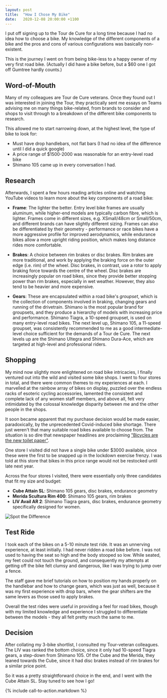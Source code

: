 ```yaml
---
layout: post
title:  "How I Chose My Bike"
date:   2020-12-08 20:00:00 +1100
---
```


I put off signing up to the Tour de Cure for a long time because I had no idea how to choose a bike. My knowledge of the different components of a bike and the pros and cons of various configurations was basically non-existent.

This is the journey I went on from being bike-less to a happy owner of my very first road bike. (Actually I did have a bike before, but a $60 one I got off Gumtree hardly counts.)


## Word-of-Mouth

Many of my colleagues are Tour de Cure veterans. Once they found out I was interested in joining the Tour, they practically sent me essays on Teams advising me on many things bike-related, from brands to consider and shops to visit through to a breakdown of the different bike components to research.

This allowed me to start narrowing down, at the highest level, the type of bike to look for:

- Must have drop handlebars, not flat bars (I had no idea of the difference until I did a quick google)
- A price range of $1500-2000 was reasonable for an entry-level road bike
- Shimano 105 came up in every conversation I had.


## Research

Afterwards, I spent a few hours reading articles online and watching YouTube videos to learn more about the key components of a road bike:

- **Frame**: The lighter the better. Entry level bike frames are usually aluminum, while higher-end models are typically carbon fibre, which is lighter. Frames come in different sizes, e.g. XSmall/48cm or Small/50cm, and different brands can have slightly different sizing. Frames can also be differentiated by their geometry - performance or race bikes have a more aggressive profile for improved aerodynamics, while endurance bikes allow a more upright riding position, which makes long distance rides more comfortable.

- **Brakes**: A choice between rim brakes or disc brakes. Rim brakes are more traditional, and work by applying the braking force on the outer edge (i.e. rim) of the wheel. Disc brakes, in contrast, use a rotor to apply braking force towards the centre of the wheel. Disc brakes are increasingly popular on road bikes, since they provide better stopping power than rim brakes, especially in wet weather. However, they also tend to be heavier and more expensive.

- **Gears**: These are encapsulated within a road bike's _groupset_, which is the collection of components involved in braking, changing gears and running of the drivetrain. Shimano is the most popular brand for groupsets, and they produce a hierarchy of models with increasing price and performance. Shimano Tiagra, a 10-speed groupset, is used on many entry-level road bikes. The next level up, Shimano 105, a 11-speed groupset, was consistently recommended to me as a good intermediate-level choice sufficient for the demands of a Tour de Cure. The next levels up are the Shimano Ultegra and Shimano Dura-Ace, which are targeted at high-level and professional riders.


## Shopping

My mind now slightly more enlightened on road bike intricacies, I finally ventured out into the wild and visited some bike shops. I went to four stores in total, and there were common themes to my experiences at each. I marvelled at the rainbow array of bikes on display, puzzled over the endless racks of esoteric cycling accessories, lamented the consistent and complete lack of any women staff members, and above all, felt very intimidated by the colossal knowledge disparity between me and the other people in the shops.

It soon became apparent that my purchase decision would be made easier, paradoxically, by the unprecedented Covid-induced bike shortage. There just weren't that many suitable road bikes available to choose from. The situation is so dire that newspaper headlines are proclaiming ["Bicycles are the new toilet paper"](https://www.theguardian.com/lifeandstyle/2020/apr/22/bicycles-are-the-new-toilet-paper-bike-sales-boom-as-coronavirus-lockdown-residents-crave-exercise).

One store I visited did not have a single bike under $3000 available, since these were the first to be snapped up in the lockdown exercise frenzy. I was told at this store that bikes in this price range would not be restocked until late next year.

Across the four stores I visited, there were essentially only three candidates that fit my size and budget:

- **Cube Attain SL**: Shimano 105 gears, disc brakes, endurance geometry
- **Merida Scultura Rim 400**: Shimano 105 gears, rim brakes
- **LIV Avail AR 2**: Shimano Tiagra gears, disc brakes, endurance geometry specifically designed for women.

![Spot the Difference]({{site.baseurl}}/images/bike-candidates.jpg)


## Test Ride

I took each of the bikes on a 5-10 minute test ride. It was an unnerving experience, at least initially. I had never ridden a road bike before. I was not used to having the seat so high and the body stooped so low. While seated, my feet could not touch the ground, and consequently my attempts at getting off the bike felt clumsy and dangerous, like I was trying to jump over a fence.

The staff gave me brief tutorials on how to position my hands properly on the handlebar and how to change gears, which was just as well, because it was my first experience with drop bars, where the gear shifters are the same levers as those used to apply brakes.

Overall the test rides were useful in providing a feel for road bikes, though with my limited knowledge and experience I struggled to differentiate between the models - they all felt pretty much the same to me.


## Decision

After collating my 3-bike shortlist, I consulted my Tour-veteran colleagues. The LIV was ranked the bottom choice, since it only had 10-speed Tiagra gears, a step-down from Shimano 105. Of the Cube and the Merida, they leaned towards the Cube, since it had disc brakes instead of rim brakes for a similar price point.

So it was a pretty straightforward choice in the end, and I went with the Cube Attain SL. Stay tuned to see how I go!

{% include call-to-action.markdown %}
